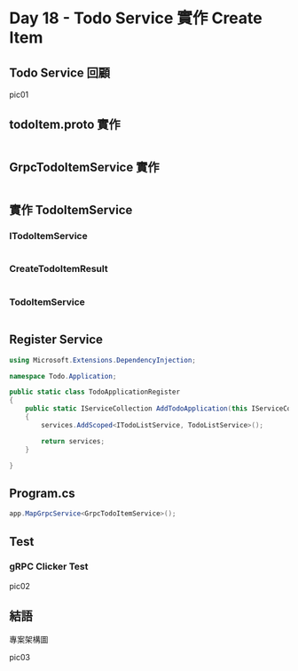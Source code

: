 # Day 18 - Todo Service 實作 Create Item

## Todo Service 回顧

pic01

## todoItem.proto 實作

```protobuf
```

## GrpcTodoItemService 實作

```csharp
```

## 實作 TodoItemService

### ITodoItemService

```csharp
```

### CreateTodoItemResult

```csharp
```

### TodoItemService

```csharp
```

## Register Service

```csharp
using Microsoft.Extensions.DependencyInjection;

namespace Todo.Application;

public static class TodoApplicationRegister
{
    public static IServiceCollection AddTodoApplication(this IServiceCollection services)
    {
        services.AddScoped<ITodoListService, TodoListService>();

        return services;
    }

}
```

## Program.cs

```csharp
app.MapGrpcService<GrpcTodoItemService>();
```

## Test

### gRPC Clicker Test

pic02

## 結語

專案架構圖

pic03
